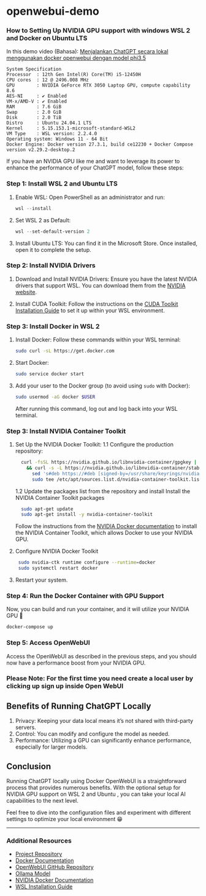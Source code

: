 # openwebui-demo

### How to Setting Up NVIDIA GPU support with windows WSL 2 and Docker on Ubuntu LTS

In this demo video (Bahasa): [Menjalankan ChatGPT secara lokal menggunakan docker openwebui dengan model phi3.5](https://youtu.be/o-A27OlPWcw)

```
System Specification
Processor  : 12th Gen Intel(R) Core(TM) i5-12450H
CPU cores  : 12 @ 2496.008 MHz
GPU        : NVIDIA GeForce RTX 3050 Laptop GPU, compute capability 8.6
AES-NI     : ✔ Enabled
VM-x/AMD-V : ✔ Enabled
RAM        : 7.6 GiB
Swap       : 2.0 GiB
Disk       : 2.0 TiB
Distro     : Ubuntu 24.04.1 LTS
Kernel     : 5.15.153.1-microsoft-standard-WSL2
VM Type    : WSL version: 2.2.4.0
Operating system: Windows 11 - 64 Bit
Docker Engine: Docker version 27.3.1, build ce12230 + Docker Compose version v2.29.2-desktop.2
```

If you have an NVIDIA GPU like me and want to leverage its power to enhance the performance of your ChatGPT model, follow these steps:

### Step 1: Install WSL 2 and Ubuntu LTS

1. Enable WSL: Open PowerShell as an administrator and run:

   ```powershell
   wsl --install
   ```

2. Set WSL 2 as Default:

   ```powershell
   wsl --set-default-version 2
   ```

3. Install Ubuntu LTS: You can find it in the Microsoft Store. Once installed, open it to complete the setup.

### Step 2: Install NVIDIA Drivers

1. Download and Install NVIDIA Drivers: Ensure you have the latest NVIDIA drivers that support WSL. You can download them from the [NVIDIA website](https://www.nvidia.com/Download/index.aspx).

2. Install CUDA Toolkit: Follow the instructions on the [CUDA Toolkit Installation Guide](https://docs.nvidia.com/cuda/wsl-user-guide/index.html#installation) to set it up within your WSL environment.

### Step 3: Install Docker in WSL 2

1. Install Docker: Follow these commands within your WSL terminal:

   ```bash
   sudo curl -sL https://get.docker.com
   ```

2. Start Docker:

   ```bash
   sudo service docker start
   ```

3. Add your user to the Docker group (to avoid using `sudo` with Docker):

   ```bash
   sudo usermod -aG docker $USER
   ```

   After running this command, log out and log back into your WSL terminal.

### Step 3: Install NVIDIA Container Toolkit

1. Set Up the NVIDIA Docker Toolkit:
   1.1 Configure the production repository:

    ```bash
      curl -fsSL https://nvidia.github.io/libnvidia-container/gpgkey | sudo gpg --dearmor -o /usr/share/keyrings/nvidia-container-toolkit-keyring.gpg \
        && curl -s -L https://nvidia.github.io/libnvidia-container/stable/deb/nvidia-container-toolkit.list | \
          sed 's#deb https://#deb [signed-by=/usr/share/keyrings/nvidia-container-toolkit-keyring.gpg] https://#g' | \
          sudo tee /etc/apt/sources.list.d/nvidia-container-toolkit.list
    ```

    1.2 Update the packages list from the repository and install Install the NVIDIA Container Toolkit packages

    ```bash
      sudo apt-get update
      sudo apt-get install -y nvidia-container-toolkit
    ```

   Follow the instructions from the [NVIDIA Docker documentation](https://docs.nvidia.com/datacenter/cloud-native/container-toolkit/install-guide.html#docker) to install the NVIDIA Container Toolkit, which allows Docker to use your NVIDIA GPU.

2. Configure NVIDIA Docker Toolkit

   ```bash
    sudo nvidia-ctk runtime configure --runtime=docker
    sudo systemctl restart docker
   ```

3. Restart your system.

### Step 4: Run the Docker Container with GPU Support

Now, you can build and run your container, and it will utilize your NVIDIA GPU 💪

```bash
docker-compose up
```

### Step 5: Access OpenWebUI

Access the OpenWebUI as described in the previous steps, and you should now have a performance boost from your NVIDIA GPU.

### Please Note: For the first time you need create a local user by clicking up **sign up** inside Open WebUI 

## Benefits of Running ChatGPT Locally

1. Privacy: Keeping your data local means it’s not shared with third-party servers.
2. Control: You can modify and configure the model as needed.
3. Performance: Utilizing a GPU can significantly enhance performance, especially for larger models.

## Conclusion

Running ChatGPT locally using Docker OpenWebUI is a straightforward process that provides numerous benefits. With the optional setup for NVIDIA GPU support on WSL 2 and Ubuntu , you can take your local AI capabilities to the next level.

Feel free to dive into the configuration files and experiment with different settings to optimize your local environment 😁

---

### Additional Resources

- [Project Repository](https://github.com/taufiqpsumarna/openwebui-demo)
- [Docker Documentation](https://docs.docker.com/)
- [OpenWebUI GitHub Repository](https://github.com/open-webui/OpenWebUI)
- [Ollama Model](https://ollama.com/library)
- [NVIDIA Docker Documentation](https://docs.nvidia.com/datacenter/cloud-native/container-toolkit/install-guide.html#docker)
- [WSL Installation Guide](https://docs.microsoft.com/en-us/windows/wsl/install)
